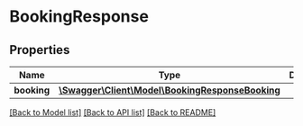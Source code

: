 # BookingResponse

## Properties
Name | Type | Description | Notes
------------ | ------------- | ------------- | -------------
**booking** | [**\Swagger\Client\Model\BookingResponseBooking**](BookingResponseBooking.md) |  | [optional] 

[[Back to Model list]](../../README.md#documentation-for-models) [[Back to API list]](../../README.md#documentation-for-api-endpoints) [[Back to README]](../../README.md)

